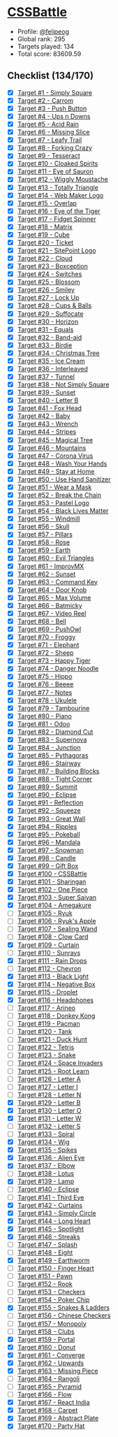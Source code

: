 # [CSSBattle](https://cssbattle.dev)

- Profile: [@felipeog](https://cssbattle.dev/player/felipeog)
- Global rank: 295
- Targets played: 134
- Total score: 83609.59

## Checklist (134/170)

- [x] [Target <span>#</span>1 - Simply Square](./shared/targets/001.ts)
- [x] [Target <span>#</span>2 - Carrom](./shared/targets/002.ts)
- [x] [Target <span>#</span>3 - Push Button](./shared/targets/003.ts)
- [x] [Target <span>#</span>4 - Ups n Downs](./shared/targets/004.ts)
- [x] [Target <span>#</span>5 - Acid Rain](./shared/targets/005.ts)
- [x] [Target <span>#</span>6 - Missing Slice](./shared/targets/006.ts)
- [x] [Target <span>#</span>7 - Leafy Trail](./shared/targets/007.ts)
- [x] [Target <span>#</span>8 - Forking Crazy](./shared/targets/008.ts)
- [x] [Target <span>#</span>9 - Tesseract](./shared/targets/009.ts)
- [x] [Target <span>#</span>10 - Cloaked Spirits](./shared/targets/010.ts)
- [x] [Target <span>#</span>11 - Eye of Sauron](./shared/targets/011.ts)
- [x] [Target <span>#</span>12 - Wiggly Moustache](./shared/targets/012.ts)
- [x] [Target <span>#</span>13 - Totally Triangle](./shared/targets/013.ts)
- [x] [Target <span>#</span>14 - Web Maker Logo](./shared/targets/014.ts)
- [x] [Target <span>#</span>15 - Overlap](./shared/targets/015.ts)
- [x] [Target <span>#</span>16 - Eye of the Tiger](./shared/targets/016.ts)
- [x] [Target <span>#</span>17 - Fidget Spinner](./shared/targets/017.ts)
- [x] [Target <span>#</span>18 - Matrix](./shared/targets/018.ts)
- [x] [Target <span>#</span>19 - Cube](./shared/targets/019.ts)
- [x] [Target <span>#</span>20 - Ticket](./shared/targets/020.ts)
- [x] [Target <span>#</span>21 - SitePoint Logo](./shared/targets/021.ts)
- [x] [Target <span>#</span>22 - Cloud](./shared/targets/022.ts)
- [x] [Target <span>#</span>23 - Boxception](./shared/targets/023.ts)
- [x] [Target <span>#</span>24 - Switches](./shared/targets/024.ts)
- [x] [Target <span>#</span>25 - Blossom](./shared/targets/025.ts)
- [x] [Target <span>#</span>26 - Smiley](./shared/targets/026.ts)
- [x] [Target <span>#</span>27 - Lock Up](./shared/targets/027.ts)
- [x] [Target <span>#</span>28 - Cups & Balls](./shared/targets/028.ts)
- [x] [Target <span>#</span>29 - Suffocate](./shared/targets/029.ts)
- [x] [Target <span>#</span>30 - Horizon](./shared/targets/030.ts)
- [x] [Target <span>#</span>31 - Equals](./shared/targets/031.ts)
- [x] [Target <span>#</span>32 - Band-aid](./shared/targets/032.ts)
- [x] [Target <span>#</span>33 - Birdie](./shared/targets/033.ts)
- [x] [Target <span>#</span>34 - Christmas Tree](./shared/targets/034.ts)
- [x] [Target <span>#</span>35 - Ice Cream](./shared/targets/035.ts)
- [x] [Target <span>#</span>36 - Interleaved](./shared/targets/036.ts)
- [x] [Target <span>#</span>37 - Tunnel](./shared/targets/037.ts)
- [x] [Target <span>#</span>38 - Not Simply Square](./shared/targets/038.ts)
- [x] [Target <span>#</span>39 - Sunset](./shared/targets/039.ts)
- [x] [Target <span>#</span>40 - Letter B](./shared/targets/040.ts)
- [x] [Target <span>#</span>41 - Fox Head](./shared/targets/041.ts)
- [x] [Target <span>#</span>42 - Baby](./shared/targets/042.ts)
- [x] [Target <span>#</span>43 - Wrench](./shared/targets/043.ts)
- [x] [Target <span>#</span>44 - Stripes](./shared/targets/044.ts)
- [x] [Target <span>#</span>45 - Magical Tree](./shared/targets/045.ts)
- [x] [Target <span>#</span>46 - Mountains](./shared/targets/046.ts)
- [x] [Target <span>#</span>47 - Corona Virus](./shared/targets/047.ts)
- [x] [Target <span>#</span>48 - Wash Your Hands](./shared/targets/048.ts)
- [x] [Target <span>#</span>49 - Stay at Home](./shared/targets/049.ts)
- [x] [Target <span>#</span>50 - Use Hand Sanitizer](./shared/targets/050.ts)
- [x] [Target <span>#</span>51 - Wear a Mask](./shared/targets/051.ts)
- [x] [Target <span>#</span>52 - Break the Chain](./shared/targets/052.ts)
- [x] [Target <span>#</span>53 - Pastel Logo](./shared/targets/053.ts)
- [x] [Target <span>#</span>54 - Black Lives Matter](./shared/targets/054.ts)
- [x] [Target <span>#</span>55 - Windmill](./shared/targets/055.ts)
- [x] [Target <span>#</span>56 - Skull](./shared/targets/056.ts)
- [x] [Target <span>#</span>57 - Pillars](./shared/targets/057.ts)
- [x] [Target <span>#</span>58 - Rose](./shared/targets/058.ts)
- [x] [Target <span>#</span>59 - Earth](./shared/targets/059.ts)
- [x] [Target <span>#</span>60 - Evil Triangles](./shared/targets/060.ts)
- [x] [Target <span>#</span>61 - ImprovMX](./shared/targets/061.ts)
- [x] [Target <span>#</span>62 - Sunset](./shared/targets/062.ts)
- [x] [Target <span>#</span>63 - Command Key](./shared/targets/063.ts)
- [x] [Target <span>#</span>64 - Door Knob](./shared/targets/064.ts)
- [x] [Target <span>#</span>65 - Max Volume](./shared/targets/065.ts)
- [x] [Target <span>#</span>66 - Batmicky](./shared/targets/066.ts)
- [x] [Target <span>#</span>67 - Video Reel](./shared/targets/067.ts)
- [x] [Target <span>#</span>68 - Bell](./shared/targets/068.ts)
- [x] [Target <span>#</span>69 - PushOwl](./shared/targets/069.ts)
- [x] [Target <span>#</span>70 - Froggy](./shared/targets/070.ts)
- [x] [Target <span>#</span>71 - Elephant](./shared/targets/071.ts)
- [x] [Target <span>#</span>72 - Sheep](./shared/targets/072.ts)
- [x] [Target <span>#</span>73 - Happy Tiger](./shared/targets/073.ts)
- [x] [Target <span>#</span>74 - Danger Noodle](./shared/targets/074.ts)
- [x] [Target <span>#</span>75 - Hippo](./shared/targets/075.ts)
- [x] [Target <span>#</span>76 - Beeee](./shared/targets/076.ts)
- [x] [Target <span>#</span>77 - Notes](./shared/targets/077.ts)
- [x] [Target <span>#</span>78 - Ukulele](./shared/targets/078.ts)
- [x] [Target <span>#</span>79 - Tambourine](./shared/targets/079.ts)
- [x] [Target <span>#</span>80 - Piano](./shared/targets/080.ts)
- [x] [Target <span>#</span>81 - Odoo](./shared/targets/081.ts)
- [x] [Target <span>#</span>82 - Diamond Cut](./shared/targets/082.ts)
- [x] [Target <span>#</span>83 - Supernova](./shared/targets/083.ts)
- [x] [Target <span>#</span>84 - Junction](./shared/targets/084.ts)
- [x] [Target <span>#</span>85 - Pythagoras](./shared/targets/085.ts)
- [x] [Target <span>#</span>86 - Stairway](./shared/targets/086.ts)
- [x] [Target <span>#</span>87 - Building Blocks](./shared/targets/087.ts)
- [x] [Target <span>#</span>88 - Tight Corner](./shared/targets/088.ts)
- [x] [Target <span>#</span>89 - Summit](./shared/targets/089.ts)
- [x] [Target <span>#</span>90 - Eclipse](./shared/targets/090.ts)
- [x] [Target <span>#</span>91 - Reflection](./shared/targets/091.ts)
- [x] [Target <span>#</span>92 - Squeeze](./shared/targets/092.ts)
- [x] [Target <span>#</span>93 - Great Wall](./shared/targets/093.ts)
- [x] [Target <span>#</span>94 - Ripples](./shared/targets/094.ts)
- [x] [Target <span>#</span>95 - Pokeball](./shared/targets/095.ts)
- [x] [Target <span>#</span>96 - Mandala](./shared/targets/096.ts)
- [x] [Target <span>#</span>97 - Snowman](./shared/targets/097.ts)
- [x] [Target <span>#</span>98 - Candle](./shared/targets/098.ts)
- [x] [Target <span>#</span>99 - Gift Box](./shared/targets/099.ts)
- [x] [Target <span>#</span>100 - CSSBattle](./shared/targets/100.ts)
- [x] [Target <span>#</span>101 - Sharingan](./shared/targets/101.ts)
- [x] [Target <span>#</span>102 - One Piece](./shared/targets/102.ts)
- [x] [Target <span>#</span>103 - Super Saiyan](./shared/targets/103.ts)
- [x] [Target <span>#</span>104 - Amegakure](./shared/targets/104.ts)
- [ ] [Target <span>#</span>105 - Ryuk](./shared/targets/105.ts)
- [ ] [Target <span>#</span>106 - Ryuk's Apple](./shared/targets/106.ts)
- [ ] [Target <span>#</span>107 - Sealing Wand](./shared/targets/107.ts)
- [ ] [Target <span>#</span>108 - Clow Card](./shared/targets/108.ts)
- [x] [Target <span>#</span>109 - Curtain](./shared/targets/109.ts)
- [ ] [Target <span>#</span>110 - Sunrays](./shared/targets/110.ts)
- [x] [Target <span>#</span>111 - Rain Drops](./shared/targets/111.ts)
- [ ] [Target <span>#</span>112 - Chevron](./shared/targets/112.ts)
- [x] [Target <span>#</span>113 - Black Light](./shared/targets/113.ts)
- [x] [Target <span>#</span>114 - Negative Box](./shared/targets/114.ts)
- [x] [Target <span>#</span>115 - Droplet](./shared/targets/115.ts)
- [x] [Target <span>#</span>116 - Headphones](./shared/targets/116.ts)
- [ ] [Target <span>#</span>117 - Arineo](./shared/targets/117.ts)
- [ ] [Target <span>#</span>118 - Donkey Kong](./shared/targets/118.ts)
- [ ] [Target <span>#</span>119 - Pacman](./shared/targets/119.ts)
- [ ] [Target <span>#</span>120 - Tank](./shared/targets/120.ts)
- [ ] [Target <span>#</span>121 - Duck Hunt](./shared/targets/121.ts)
- [ ] [Target <span>#</span>122 - Tetris](./shared/targets/122.ts)
- [ ] [Target <span>#</span>123 - Snake](./shared/targets/123.ts)
- [ ] [Target <span>#</span>124 - Space Invaders](./shared/targets/124.ts)
- [ ] [Target <span>#</span>125 - Root Learn](./shared/targets/125.ts)
- [ ] [Target <span>#</span>126 - Letter A](./shared/targets/126.ts)
- [ ] [Target <span>#</span>127 - Letter I](./shared/targets/127.ts)
- [ ] [Target <span>#</span>128 - Letter N](./shared/targets/128.ts)
- [x] [Target <span>#</span>129 - Letter B](./shared/targets/129.ts)
- [x] [Target <span>#</span>130 - Letter O](./shared/targets/130.ts)
- [x] [Target <span>#</span>131 - Letter W](./shared/targets/131.ts)
- [ ] [Target <span>#</span>132 - Letter S](./shared/targets/132.ts)
- [ ] [Target <span>#</span>133 - Spiral](./shared/targets/133.ts)
- [x] [Target <span>#</span>134 - Wig](./shared/targets/134.ts)
- [x] [Target <span>#</span>135 - Spikes](./shared/targets/135.ts)
- [x] [Target <span>#</span>136 - Alien Eye](./shared/targets/136.ts)
- [x] [Target <span>#</span>137 - Elbow](./shared/targets/137.ts)
- [ ] [Target <span>#</span>138 - Lotus](./shared/targets/138.ts)
- [x] [Target <span>#</span>139 - Lamp](./shared/targets/139.ts)
- [ ] [Target <span>#</span>140 - Eclipse](./shared/targets/140.ts)
- [ ] [Target <span>#</span>141 - Third Eye](./shared/targets/141.ts)
- [x] [Target <span>#</span>142 - Curtains](./shared/targets/142.ts)
- [x] [Target <span>#</span>143 - Simply Circle](./shared/targets/143.ts)
- [x] [Target <span>#</span>144 - Long Heart](./shared/targets/144.ts)
- [x] [Target <span>#</span>145 - Spotlight](./shared/targets/145.ts)
- [x] [Target <span>#</span>146 - Streaks](./shared/targets/146.ts)
- [ ] [Target <span>#</span>147 - Splash](./shared/targets/147.ts)
- [ ] [Target <span>#</span>148 - Eight](./shared/targets/148.ts)
- [x] [Target <span>#</span>149 - Earthworm](./shared/targets/149.ts)
- [ ] [Target <span>#</span>150 - Finger Heart](./shared/targets/150.ts)
- [ ] [Target <span>#</span>151 - Pawn](./shared/targets/151.ts)
- [ ] [Target <span>#</span>152 - Rook](./shared/targets/152.ts)
- [ ] [Target <span>#</span>153 - Checkers](./shared/targets/153.ts)
- [ ] [Target <span>#</span>154 - Poker Chip](./shared/targets/154.ts)
- [x] [Target <span>#</span>155 - Snakes & Ladders](./shared/targets/155.ts)
- [ ] [Target <span>#</span>156 - Chinese Checkers](./shared/targets/156.ts)
- [ ] [Target <span>#</span>157 - Monopoly](./shared/targets/157.ts)
- [ ] [Target <span>#</span>158 - Clubs](./shared/targets/158.ts)
- [x] [Target <span>#</span>159 - Portal](./shared/targets/159.ts)
- [x] [Target <span>#</span>160 - Donut](./shared/targets/160.ts)
- [x] [Target <span>#</span>161 - Converge](./shared/targets/161.ts)
- [x] [Target <span>#</span>162 - Upwards](./shared/targets/162.ts)
- [x] [Target <span>#</span>163 - Missing Piece](./shared/targets/163.ts)
- [ ] [Target <span>#</span>164 - Rangoli](./shared/targets/164.ts)
- [ ] [Target <span>#</span>165 - Pyramid](./shared/targets/165.ts)
- [ ] [Target <span>#</span>166 - Flow](./shared/targets/166.ts)
- [x] [Target <span>#</span>167 - React India](./shared/targets/167.ts)
- [x] [Target <span>#</span>168 - Carpet](./shared/targets/168.ts)
- [x] [Target <span>#</span>169 - Abstract Plate](./shared/targets/169.ts)
- [x] [Target <span>#</span>170 - Party Hat](./shared/targets/170.ts)
